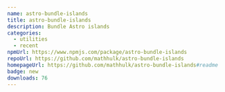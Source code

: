 ```yaml
---
name: astro-bundle-islands
title: astro-bundle-islands
description: Bundle Astro islands
categories:
  - utilities
  - recent
npmUrl: https://www.npmjs.com/package/astro-bundle-islands
repoUrl: https://github.com/mathhulk/astro-bundle-islands
homepageUrl: https://github.com/mathhulk/astro-bundle-islands#readme
badge: new
downloads: 76
---
```

